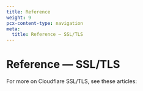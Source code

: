 ```yaml
---
title: Reference
weight: 9
pcx-content-type: navigation
meta:
  title: Reference — SSL/TLS
---
```


# Reference — SSL/TLS

For more on Cloudflare SSL/TLS, see these articles:

<DirectoryListing path="/ssl-tls" />